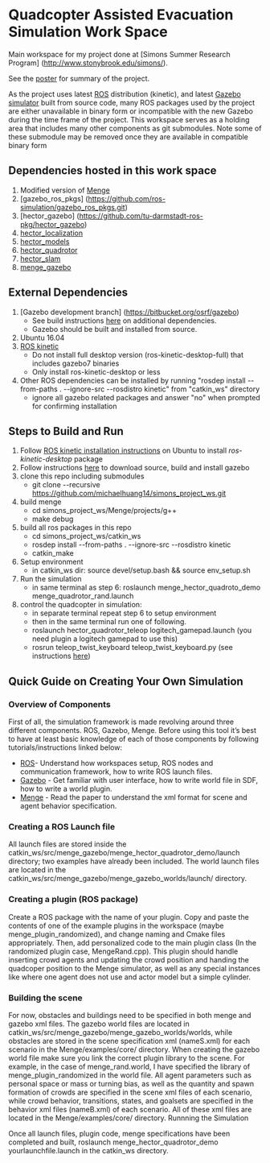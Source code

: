 # Quadcopter Assisted Evacuation Simulation Work Space
Main workspace for my project done at [Simons Summer Research Program] (http://www.stonybrook.edu/simons/).

See the [poster](https://github.com/michaelhuang14/simons_project_ws/blob/master/SimonsPosterFinal.pdf) for summary of the project.

As the project uses latest [ROS](http://wiki.ros.org/) distribution (kinetic), and latest [Gazebo simulator](http://gazebosim.org/) built from source code,  many ROS packages used by the project are either unavailable in binary form or incompatible with the new Gazebo during the time frame of the project. This workspace serves as a holding area that includes many other components as git submodules. Note some of these submodule may be removed once they are available in compatible binary form

## Dependencies hosted in this work space
1. Modified version of [Menge](https://github.com/michaelhuang14/Menge)
2. [gazebo_ros_pkgs] (https://github.com/ros-simulation/gazebo_ros_pkgs.git)
3. [hector_gazebo] (https://github.com/tu-darmstadt-ros-pkg/hector_gazebo)
4. [hector_localization]( https://github.com/tu-darmstadt-ros-pkg/hector_localization)
5. [hector_models](https://github.com/tu-darmstadt-ros-pkg/hector_models)
6. [hector_quadrotor](https://github.com/tu-darmstadt-ros-pkg/hector_quadrotor)
5. [hector_slam]( https://github.com/tu-darmstadt-ros-pkg/hector_slam)
6. [menge_gazebo](https://github.com/michaelhuang14/menge_gazebo)

## External Dependencies
1. [Gazebo development branch] (https://bitbucket.org/osrf/gazebo)
   * See build instructions [here](http://gazebosim.org/tutorials?tut=install_from_source&cat=install) on additional dependencies.
   * Gazebo should be built and installed from source.
2. Ubuntu 16.04
3. [ROS kinetic](http://wiki.ros.org/kinetic/Installation/Ubuntu)
   * Do not install full desktop version (ros-kinetic-desktop-full) that includes gazebo7 binaries
   * Only install ros-kinetic-desktop or less
4. Other ROS dependencies can be installed by running "rosdep install --from-paths . --ignore-src --rosdistro kinetic" from "catkin_ws" directory 
   * ignore all gazebo related packages and answer "no" when prompted for confirming installation

## Steps to Build and Run
1. Follow [ROS kinetic installation instructions](http://wiki.ros.org/kinetic/Installation/Ubuntu) on Ubuntu to install *ros-kinetic-desktop* package
2. Follow instructions [here](http://gazebosim.org/tutorials?tut=install_from_source&cat=install) to download source, build and install gazebo
3. clone this repo including submodules
   * git clone --recursive https://github.com/michaelhuang14/simons_project_ws.git
4. build menge
   * cd simons_project_ws/Menge/projects/g++
   * make debug
5. build all ros packages in this repo
   * cd simons_project_ws/catkin_ws
   * rosdep install --from-paths . --ignore-src --rosdistro kinetic
   * catkin_make
6. Setup environment
   * in catkin_ws dir: source devel/setup.bash && source env_setup.sh
7. Run the simulation
   * in same terminal as step 6: roslaunch menge_hector_quadroto_demo menge_quadrotor_rand.launch
8. control the quadcopter in simulation:
   * in separate terminal repeat step 6 to setup environment
   * then in the same terminal run one of following.
   - roslaunch hector_quadrotor_teleop logitech_gamepad.launch (you need plugin a logitech gamepad to use this)
   -  rosrun teleop_twist_keyboard teleop_twist_keyboard.py (see instructions [here](http://wiki.ros.org/teleop_twist_keyboard))

## Quick Guide on Creating Your Own Simulation
### Overview of Components
First of all, the simulation framework is made revolving around three different components. ROS, Gazebo, Menge.
Before using this tool it’s best to have at least basic knowledge of each of those components by following tutorials/instructions linked below:
* [ROS](http://wiki.ros.org/ROS/Tutorials)- Understand how workspaces setup, ROS nodes and communication framework, how to write ROS launch files.
* [Gazebo](http://gazebosim.org/tutorials) - Get familiar with user interface, how to write world file in SDF, how to write a world plugin. 
* [Menge](http://gamma.cs.unc.edu/Menge) - Read the paper to understand the xml format for scene and agent behavior specification.

### Creating a ROS Launch file

All launch files are stored inside the catkin_ws/src/menge_gazebo/menge_hector_quadrotor_demo/launch directory; two examples have already been included. The world launch files are located in the catkin_ws/src/menge_gazebo/menge_gazebo_worlds/launch/ directory.

### Creating a plugin (ROS package)

Create a ROS package with the name of your plugin. Copy and paste the contents of one of the example plugins in the workspace (maybe menge_plugin_randomized), and change naming and Cmake files appropriately. Then, add personalized code to the main plugin class (In the randomized plugin case, MengeRand.cpp). This plugin should handle inserting crowd agents and updating the crowd position and handing the quadcoper position to the Menge simulator, as well as any special instances like where one agent does not use and actor model but a simple cylinder.

### Building the scene

For now, obstacles and buildings need to be specified in both menge and gazebo xml files. The gazebo world files are located in catkin_ws/src/menge_gazebo/menge_gazebo_worlds/worlds, while obstacles are stored in the scene specification xml (nameS.xml) for each scenario in the Menge/examples/core/ directory. When creating the gazebo world file make sure you link the correct plugin library to the scene. For example, in the case of menge_rand.world, I have specified the library of menge_plugin_randomized in the world file.
All agent parameters such as personal space or mass or turning bias, as well as the quantity and spawn formation of crowds are specified in the scene xml files of each scenario, while crowd behavior, transitions, states, and goalsets are specified in the behavior xml files (nameB.xml) of each scenario. All of these xml files are located in the Menge/examples/core/ directory.
Runnning the Simulation

Once all launch files, plugin code, menge specifications have been completed and built, roslaunch menge_hector_quadrotor_demo yourlaunchfile.launch in the catkin_ws directory.

